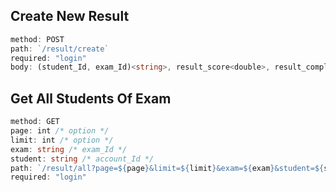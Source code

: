 ## **Create New Result**

```ts
method: POST
path: `/result/create`
required: "login"
body: (student_Id, exam_Id)<string>, result_score<double>, result_completed<DATE>
```

## **Get All Students Of Exam**

```ts
method: GET
page: int /* option */
limit: int /* option */
exam: string /* exam_Id */
student: string /* account_Id */
path: `/result/all?page=${page}&limit=${limit}&exam=${exam}&student=${student}`
required: "login"
```